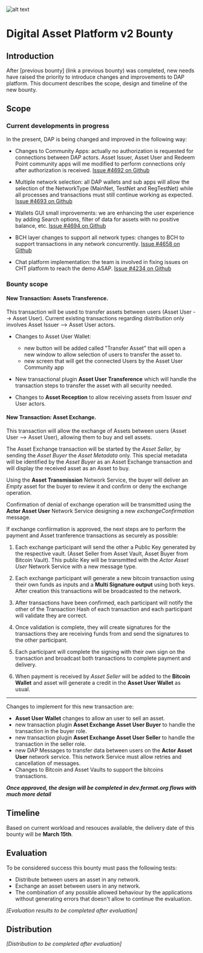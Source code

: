 ![alt text](https://github.com/bitDubai/media-kit/blob/master/MediaKit/Fermat%20Branding/Fermat%20Logotype/Fermat_Logo_3D.png "Fermat Logo")

# Digital Asset Platform v2 Bounty

## Introduction

After [previous bounty] (link a previous bounty) was completed, new needs have raised the priority to introduce changes and improvements to DAP platform. This document describes the scope, design and timeline of the new bounty.

## Scope

### Current developments in progress

In the present, DAP is being changed and improved in the following way:

* Changes to Community Apps: actually no authorization is requested for connections between DAP actors. Asset Issuer, Asset User and Redeem Point community apps will me modified to perform connections only after authorization is received. [Issue #4692 on Github](https://github.com/bitDubai/fermat/issues/4692)

* Multiple network selection: all DAP wallets and sub apps will allow the selection of the NetworkType (MainNet, TestNet and RegTestNet) while all processes and transactions must still continue working as expected. [Issue #4693 on Github](https://github.com/bitDubai/fermat/issues/4693)

* Wallets GUI small improvements: we are enhancing the user experience by adding Search options, filter of data for assets with no positive balance, etc. [Issue #4694 on Github](https://github.com/bitDubai/fermat/issues/4694)

* BCH layer changes to support all network types: changes to BCH to support transactions in any network concurrently. [Issue #4658 on Github](https://github.com/bitDubai/fermat/issues/4658)

* Chat platform implementation: the team is involved in fixing issues on CHT platform to reach the demo ASAP. [Issue #4234 on Github](https://github.com/bitDubai/fermat/issues/4234)


### Bounty scope

#### New Transaction: Assets Transference.

This transaction will be used to transfer assets between users (Asset User --> Asset User). Current existing transactions regarding distribution only involves Asset Issuer --> Asset User actors.

* Changes to Asset User Wallet: 
    * new button will be added called "Transfer Asset" that will open a new window to allow selection of users to transfer the asset to.
    * new screen that will get the connected Users by the Asset User Community app
    
* New transactional plugin **Asset User Transference** which will handle the transaction steps to transfer the asset with all security needed.

* Changes to **Asset Reception** to allow receiving assets from Issuer *and* User actors.
    
#### New Transaction: Asset Exchange.

This transaction will allow the exchange of Assets between users (Asset User --> Asset User), allowing them to buy and sell assets.

The Asset Exchange transaction will be started by the *Asset Seller*, by sending the *Asset Buyer* the *Asset Metadata* only. This special metadata will be identified by the *Asset Buyer* as an Asset Exchange transaction and will display the received asset as an Asset to buy.

Using the **Asset Transmission** Network Service, the buyer will deliver an *Empty* asset for the buyer to review it and confirm or deny the exchange operation.

Confirmation of denial of exchange operation will be transmitted using the **Actor Asset User** Network Service designing a new *exchangeConfirmation* message.

If exchange confiirmation is approved, the next steps are to perform the payment and Asset tranference transactions as securely as possible:

1. Each exchange participant will send the other a Public Key generated by the respective vault. (Asset Seller from Asset Vault, Asset Buyer from Bitcoin Vault). This public Key will be transmitted with the *Actor Asset User* Network Service with a new message type.

2. Each exchange participant will generate a new bitcoin transaction using their own funds as inputs and a **Multi Signature output** using both keys. After creation this transactions will be broadcasted to the network.

3. After transactions have been confirmed, each participant will notify the other of the Transaction Hash of each transaction and each participant will validate they are correct.

4. Once validation is complete, they will create signatures for the transactions they are receiving funds from and send the signatures to the other participant.

5. Each participant will complete the signing with their own sign on the transaction and broadcast both transactions to complete payment and delivery.

6. When payment is received by *Asset Seller* will be added to the **Bitcoin Wallet** and asset will generate a credit in the **Asset User Wallet** as usual.

---

Changes to implement for this new transaction are:

* **Asset User Wallet** changes to allow an user to sell an asset.
* new transaction plugin **Asset Exchange Asset User Buyer** to handle the transaction in the buyer role.
* new transaction plugin **Asset Exchange Asset User Seller** to handle the transaction in the seller role.
* new DAP Messages to transfer data between users on the **Actor Asset User** network service. This network Service must allow retries and cancellation of messages.
* Changes to Bitcoin and Asset Vaults to support the bitcoins transactions.

***Once approved, the design will be completed in dev.fermat.org flows with much more detail***
     

## Timeline

Based on current workload and resouces available, the delivery date of this bounty will be **March 15th**.

## Evaluation

To be considered success this bounty must pass the following tests:

* Distribute between users an asset in any network.
* Exchange an asset between users in any network.
* The combination of any possible allowed behaviour by the applications without generating errors that doesn't allow to continue the evaluation.

*[Evaluation results to be completed after evaluation]*

## Distribution

*[Distribution to be completed after evaluation]*


